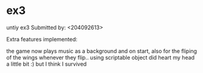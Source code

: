 # ex3
untiy ex3 
Submitted by:
<Dafna Kaplan> <204092613>

 
Extra features implemented:

the game now plays music as a background and on start, also for the fliping of the wings whenever they flip..
using scriptable object did heart my head a little bit :) but I think I survived
